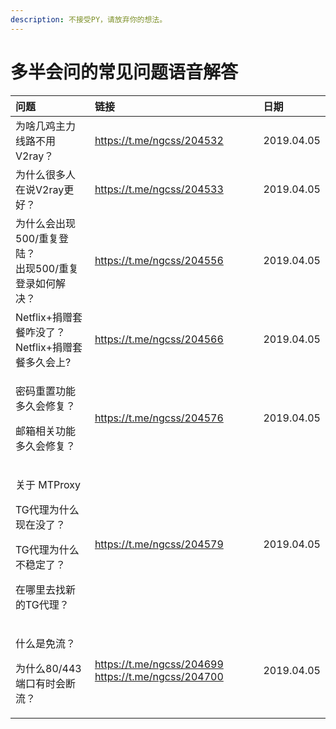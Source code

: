 ```yaml
---
description: 不接受PY，请放弃你的想法。
---
```


# 多半会问的常见问题语音解答

  


<table>
  <thead>
    <tr>
      <th style="text-align:left">&#x95EE;&#x9898;</th>
      <th style="text-align:left">&#x94FE;&#x63A5;</th>
      <th style="text-align:left">&#x65E5;&#x671F;</th>
    </tr>
  </thead>
  <tbody>
    <tr>
      <td style="text-align:left">&#x4E3A;&#x5565;&#x51E0;&#x9E21;&#x4E3B;&#x529B;&#x7EBF;&#x8DEF;&#x4E0D;&#x7528;V2ray&#xFF1F;</td>
      <td
      style="text-align:left"><a href="https://t.me/ngcss/204532">https://t.me/ngcss/204532</a>
        </td>
        <td style="text-align:left">2019.04.05</td>
    </tr>
    <tr>
      <td style="text-align:left">&#x4E3A;&#x4EC0;&#x4E48;&#x5F88;&#x591A;&#x4EBA;&#x5728;&#x8BF4;V2ray&#x66F4;&#x597D;&#xFF1F;</td>
      <td
      style="text-align:left"><a href="https://t.me/ngcss/204533">https://t.me/ngcss/204533</a>
        </td>
        <td style="text-align:left">2019.04.05</td>
    </tr>
    <tr>
      <td style="text-align:left">&#x4E3A;&#x4EC0;&#x4E48;&#x4F1A;&#x51FA;&#x73B0;500/&#x91CD;&#x590D;&#x767B;&#x9646;&#xFF1F;
        <br
        />&#x51FA;&#x73B0;500/&#x91CD;&#x590D;&#x767B;&#x5F55;&#x5982;&#x4F55;&#x89E3;&#x51B3;&#xFF1F;</td>
      <td
      style="text-align:left"><a href="https://t.me/ngcss/204556">https://t.me/ngcss/204556</a>
        </td>
        <td style="text-align:left">2019.04.05</td>
    </tr>
    <tr>
      <td style="text-align:left">Netflix+&#x6350;&#x8D60;&#x5957;&#x9910;&#x548B;&#x6CA1;&#x4E86;&#xFF1F;
        <br
        />Netflix+&#x6350;&#x8D60;&#x5957;&#x9910;&#x591A;&#x4E45;&#x4F1A;&#x4E0A;?</td>
      <td
      style="text-align:left"><a href="https://t.me/ngcss/204566">https://t.me/ngcss/204566</a>
        </td>
        <td style="text-align:left">2019.04.05</td>
    </tr>
    <tr>
      <td style="text-align:left">
        <p>&#x5BC6;&#x7801;&#x91CD;&#x7F6E;&#x529F;&#x80FD;&#x591A;&#x4E45;&#x4F1A;&#x4FEE;&#x590D;&#xFF1F;</p>
        <p>&#x90AE;&#x7BB1;&#x76F8;&#x5173;&#x529F;&#x80FD;&#x591A;&#x4E45;&#x4F1A;&#x4FEE;&#x590D;&#xFF1F;</p>
      </td>
      <td style="text-align:left"><a href="https://t.me/ngcss/204576">https://t.me/ngcss/204576</a>
      </td>
      <td style="text-align:left">2019.04.05</td>
    </tr>
    <tr>
      <td style="text-align:left">
        <p>&#x5173;&#x4E8E; MTProxy</p>
        <p>TG&#x4EE3;&#x7406;&#x4E3A;&#x4EC0;&#x4E48;&#x73B0;&#x5728;&#x6CA1;&#x4E86;&#xFF1F;</p>
        <p>TG&#x4EE3;&#x7406;&#x4E3A;&#x4EC0;&#x4E48;&#x4E0D;&#x7A33;&#x5B9A;&#x4E86;&#xFF1F;</p>
        <p>&#x5728;&#x54EA;&#x91CC;&#x53BB;&#x627E;&#x65B0;&#x7684;TG&#x4EE3;&#x7406;&#xFF1F;</p>
      </td>
      <td style="text-align:left"><a href="https://t.me/ngcss/204579">https://t.me/ngcss/204579</a>
      </td>
      <td style="text-align:left">2019.04.05</td>
    </tr>
    <tr>
      <td style="text-align:left">
        <p>&#x4EC0;&#x4E48;&#x662F;&#x514D;&#x6D41;&#xFF1F;</p>
        <p>&#x4E3A;&#x4EC0;&#x4E48;80/443&#x7AEF;&#x53E3;&#x6709;&#x65F6;&#x4F1A;&#x65AD;&#x6D41;&#xFF1F;</p>
      </td>
      <td style="text-align:left"><a href="https://t.me/ngcss/204699%20https://t.me/ngcss/204700">https://t.me/ngcss/204699 https://t.me/ngcss/204700</a>
      </td>
      <td style="text-align:left">2019.04.05</td>
    </tr>
  </tbody>
</table>